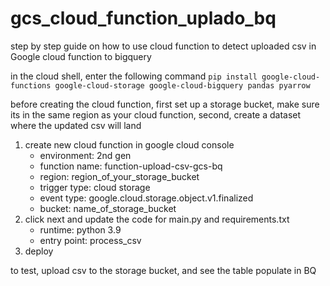 # gcs_cloud_function_uplado_bq
step by step guide on how to use cloud function to detect uploaded csv in Google cloud function to bigquery  

in the cloud shell, enter the following command ```pip install google-cloud-functions google-cloud-storage google-cloud-bigquery pandas pyarrow```

before creating the cloud function, first set up a storage bucket, make sure its in the same region as your cloud function, second, create a dataset where the updated csv will land 

1. create new cloud function in google cloud console
   * environment: 2nd gen
   * function name: function-upload-csv-gcs-bq
   * region: region_of_your_storage_bucket
   * trigger type: cloud storage
   * event type: google.cloud.storage.object.v1.finalized
   * bucket: name_of_storage_bucket 
2. click next and update the code for main.py and requirements.txt 
   * runtime: python 3.9
   * entry point: process_csv
3. deploy


to test, upload csv to the storage bucket, and see the table populate in BQ 
